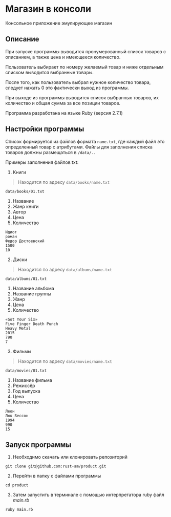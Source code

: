 # Магазин в консоли 
Консольное приложение эмулирующее магазин 
## Описание
При запуске программы выводится пронумерованный список товаров с описанием, а также  цена и имеющееся количество.

Пользователь выбирает по номеру желаемый товар и ниже отдельным списком выводится выбранные товары.

После того, как пользователь выбрал нужное количество товара, следует нажать 0 это фактически выход из программы.

При выходе из программы выводится список выбранных товаров, их количество и общая сумма за все позиции товаров.

Программа разработана на языке Ruby (версия 2.7.1)

## Настройки программы
Список формируется из файлов формата `name.txt`, где каждый файл это определенный товар с атрибутами.
Файлы для заполнения списка товаров должны размещаться в `/data/.`.

Примеры заполнения файлов txt: 
1. Книги
> Находится по адресу `data/books/name.txt`

`data/books/01.txt`
1. Название
2. Жанр книги
3. Автор
4. Цена
5. Количество

```
Идиот
роман
Федор Достоевский
1500
10
```
2. Диски
> Находится по адресу `data/albums/name.txt`

`data/albums/01.txt`
1. Название альбома
2. Название группы
3. Жанр
4. Цена
5. Количество
```
«Got Your Six»
Five Finger Death Punch
Heavy Metal
2015
790
7
```
3. Фильмы
> Находится по адресу `data/movies/name.txt`

`data/movies/01.txt`
1. Название фильма
2. Режиссёр
3. Год выпуска
4. Цена
5. Количество
```
Леон
Люк Бессон
1994
990
15
```

## Запуск программы
1. Необходимо скачать или клонировать репозиторий
```
git clone git@github.com:rust-am/product.git
```
2. Перейти в папку с файлами программы
```
cd product
```
3. Затем запустить в терминале с помощью интерпретатора ruby файл <em>main.rb</em>
```
ruby main.rb
```
